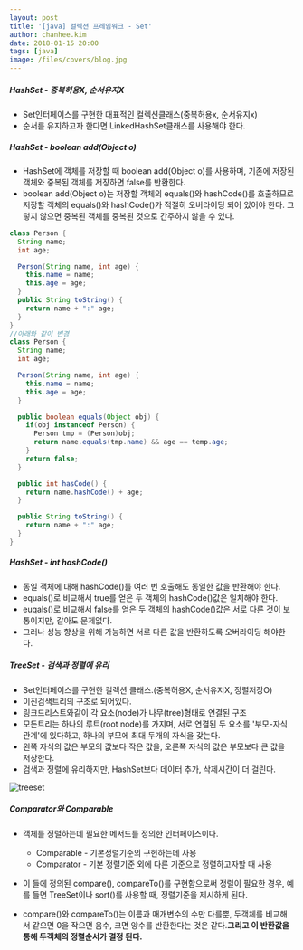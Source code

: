 ```yaml
---
layout: post
title: '[java] 컬렉션 프레임워크 - Set'
author: chanhee.kim
date: 2018-01-15 20:00
tags: [java]
image: /files/covers/blog.jpg
---
```


##### HashSet - 중복허용X, 순서유지X
- Set인터페이스를 구현한 대표적인 컬렉션클래스(중복허용x, 순서유지x)
- 순서를 유지하고자 한다면 LinkedHashSet클래스를 사용해야 한다.

##### HashSet - boolean add(Object o)
- HashSet에 객체를 저장할 때 boolean add(Object o)를 사용하며, 기존에 저장된 객체와 중복된 객체를 저장하면 false를 반환한다.
- boolean add(Object o)는 저장할 객체의 equals()와 hashCode()를 호출하므로 저장할 객체의 equals()와 hashCode()가 적절히 오버라이딩 되어 있어야 한다. 그렇지 않으면 중복된 객체를 중복된 것으로 간주하지 않을 수 있다.

```java
class Person {
  String name;
  int age;

  Person(String name, int age) {
    this.name = name;
    this.age = age;
  }
  public String toString() {
    return name + ":" age;
  }
}
//아래와 같이 변경
class Person {
  String name;
  int age;

  Person(String name, int age) {
    this.name = name;
    this.age = age;
  }

  public boolean equals(Object obj) {
    if(obj instanceof Person) {
      Person tmp = (Person)obj;
      return name.equals(tmp.name) && age == temp.age;
    }
    return false;
  }

  public int hasCode() {
    return name.hashCode() + age;
  }

  public String toString() {
    return name + ":" age;
  }
}
```

##### HashSet - int hashCode()
- 동일 객체에 대해 hashCode()를 여러 번 호출해도 동일한 값을 반환해야 한다.
- equals()로 비교해서 true를 얻은 두 객체의 hashCode()값은 일치해야 한다.
- euqals()로 비교해서 false를 얻은 두 객체의 hashCode()값은 서로 다른 것이 보통이지만, 같아도 문제없다.
- 그러나 성능 향상을 위해 가능하면 서로 다른 값을 반환하도록 오버라이딩 해야한다.

##### TreeSet - 검색과 정렬에 유리
- Set인터페이스를 구현한 컬렉션 클래스.(중복허용X, 순서유지X, 정렬저장O)
- 이진검색트리의 구조로 되어있다.
- 링크드리스트와같이 각 요소(node)가 나무(tree)형태로 연결된 구조
- 모든트리는 하나의 루트(root node)를 가지며, 서로 연결된 두 요소를 '부모-자식관계'에 있다하고, 하나의 부모에 최대 두개의 자식을 갖는다.
- 왼쪽 자식의 값은 부모의 값보다 작은 값을, 오른쪽 자식의 값은 부모보다 큰 값을 저장한다.
- 검색과 정렬에 유리하지만, HashSet보다 데이터 추가, 삭제시간이 더 걸린다.

<img src="{{ site.baseurl }}/assets/images/collection/treeset.png" alt="treeset">

##### Comparator와 Comparable
- 객체를 정렬하는데 필요한 메서드를 정의한 인터페이스이다.
  - Comparable - 기본정렬기준의 구현하는데 사용
  - Comparator - 기본 정렬기준 외에 다른 기준으로 정렬하고자할 때 사용

- 이 들에 정의된 compare(), compareTo()를 구현함으로써 정렬이 필요한 경우, 예를 들면 TreeSet이나 sort()를 사용할 때, 정렬기준을 제시하게 된다.

- compare()와 compareTo()는 이름과 매개변수의 수만 다를뿐, 두객체를 비교해서 같으면 0을 작으면 음수, 크면 양수를 반환한다는 것은 같다.**그리고 이 반환값을 통해 두객체의 정렬순서가 결정 된다.**
